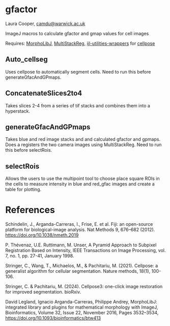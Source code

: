 # gfactor
Laura Cooper, camdu@warwick.ac.uk

ImageJ macros to calculate gfactor and gmap values for cell images

Requires: [MorphoLibJ](https://imagej.net/plugins/morpholibj), [MultiStackReg](https://github.com/miura/MultiStackRegistration), [ijl-utilities-wrappers](https://github.com/BIOP/ijl-utilities-wrappers) for [cellpose](https://github.com/MouseLand/cellpose)

## Auto_cellseg

Uses cellpose to automatically segment cells. Need to run this before generateGfacAndGPmaps.

## ConcatenateSlices2to4

Takes slices 2-4 from a series of tif stacks and combines them into a hyperstack.

## generateGfacAndGPmaps

Takes blue and red image stacks and and calculated gfactor and gpmaps. Does a registers the two camera images using MultiStackReg. Need to run this before selectRois.

## selectRois

Allows the users to use the multipoint tool to choose place square ROIs in the cells to measure intensity in blue and red_gfac images and create a table for plotting.

# References

Schindelin, J., Arganda-Carreras, I., Frise, E. et al. Fiji: an open-source platform for biological-image analysis. Nat Methods 9, 676–682 (2012). https://doi.org/10.1038/nmeth.2019

P. Thévenaz, U.E. Ruttimann, M. Unser, A Pyramid Approach to Subpixel Registration Based on Intensity, IEEE Transactions on Image Processing, vol. 7, no. 1, pp. 27-41, January 1998.

Stringer, C., Wang, T., Michaelos, M., & Pachitariu, M. (2021). Cellpose: a generalist algorithm for cellular segmentation. Nature methods, 18(1), 100-106.

Stringer, C. & Pachitariu, M. (2024). Cellpose3: one-click image restoration for improved segmentation. bioRxiv.

David Legland, Ignacio Arganda-Carreras, Philippe Andrey, MorphoLibJ: integrated library and plugins for mathematical morphology with ImageJ, Bioinformatics, Volume 32, Issue 22, November 2016, Pages 3532–3534, https://doi.org/10.1093/bioinformatics/btw413
